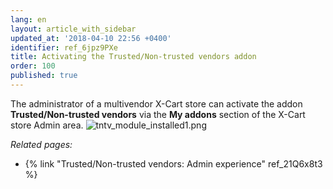 ```yaml
---
lang: en
layout: article_with_sidebar
updated_at: '2018-04-10 22:56 +0400'
identifier: ref_6jpz9PXe
title: Activating the Trusted/Non-trusted vendors addon
order: 100
published: true
---
```

The administrator of a multivendor X-Cart store can activate the addon **Trusted/Non-trusted vendors** via the **My addons** section of the X-Cart store Admin area. 
![tntv_module_installed1.png]({{site.baseurl}}/attachments/ref_6jpz9PXe/tntv_module_installed1.png)



_Related pages:_
   
   * {% link "Trusted/Non-trusted vendors: Admin experience" ref_21Q6x8t3 %}
